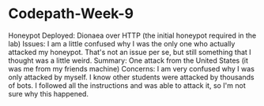 # Codepath-Week-9

Honeypot Deployed: Dionaea over HTTP (the initial honeypot required in the lab) 
Issues: I am a little confused why I was the only one who actually attacked my honeypot. That's not an issue per se, but still something that I thought was a little weird. 
Summary: One attack from the United States (it was me from my friends machine)
Concerns: I am very confused why I was only attacked by myself. I know other students were attacked by thousands of bots. I followed all the instructions and was able to attack it, so I'm not sure why this happened. 
